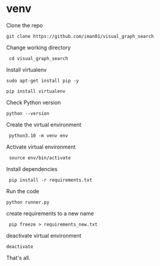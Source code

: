 # venv
Clone the repo
  
  
``` git clone https://github.com/iman01/visual_graph_search ```

Change working directory
  
  
``` cd visual_graph_search```

      
Install virtualenv

  
  ```sudo apt-get install pip -y```

     
``` pip install virtualenv ```
  
  
Check Python version
  
  
``` python --version ```
  
  
Create the virtual environment
  
  
``` python3.10 -m venv env```
  
  
Activate virtual environment
  
  
``` source env/bin/activate```
  
  
Install dependencies


``` pip install -r requirements.txt```
  
  
Run the code
  
  
``` python runner.py ```
  
  
create requirements to a new name
  
  
``` pip freeze > requirements_new.txt```
  
  
deactivate virtual environment
  
  
``` deactivate ```
  
  
  
That's all.
